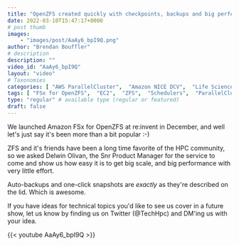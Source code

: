 ```yaml
---
title: "OpenZFS created quickly with checkpoints, backups and big performance"
date: 2022-03-10T15:47:17+0000
# post thumb
images:
    - "images/post/AaAy6_bpI9Q.png"
author: "Brendan Bouffler"
# description
description: ""
video_id: "AaAy6_bpI9Q"
layout: "video"
# Taxonomies
categories: [ "AWS ParallelCluster",  "Amazon NICE DCV",  "Life Sciences", ]
tags: [ "FSx for OpenZFS",  "EC2",  "ZFS",  "Schedulers",  "ParallelCluster",  "OpenZFS",  "clusters",  "Lustre",  "vizualization",  "GPUs",  "High Performance Computing",  "virtualization",  "DCV",  "HPC",  "CPUs",  "backup",  "Storage",  "checkpoint",  "Covid-19",  "techshorts", ]
type: "regular" # available type (regular or featured)
draft: false
---
```


We launched Amazon FSx for OpenZFS at re:invent in December, and well let's just say it's been more than a bit popular :-)

ZFS and it's friends have been a long time favorite of the HPC community, so we asked Delwin Olivan, the Snr Product Manager for the service to come and show us how easy it is to get big scale, and big performance with very little effort.

Auto-backups and one-click snapshots are _exactly_ as they're described on the lid. Which is awesome.

If you have ideas for technical topics you'd like to see us cover in a future show, let us know by finding us on Twitter (@TechHpc) and DM'ing us with your idea.

{{< youtube AaAy6_bpI9Q >}}